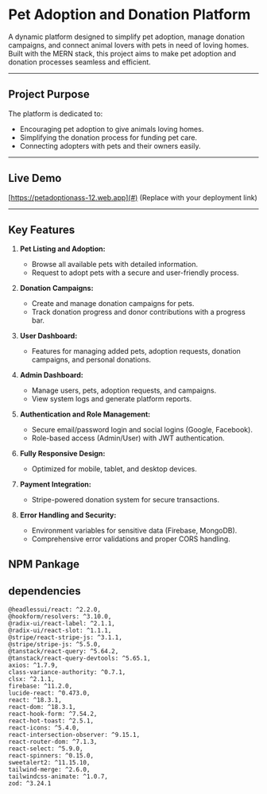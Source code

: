 # **Pet Adoption and Donation Platform**  

A dynamic platform designed to simplify pet adoption, manage donation campaigns, and connect animal lovers with pets in need of loving homes. Built with the MERN stack, this project aims to make pet adoption and donation processes seamless and efficient.  

---

## **Project Purpose**  
The platform is dedicated to:  
- Encouraging pet adoption to give animals loving homes.  
- Simplifying the donation process for funding pet care.  
- Connecting adopters with pets and their owners easily.  

---

## **Live Demo**  
[https://petadoptionass-12.web.app](#) (Replace with your deployment link)  

---

## **Key Features**  

1. **Pet Listing and Adoption:**  
   - Browse all available pets with detailed information.  
   - Request to adopt pets with a secure and user-friendly process.  

2. **Donation Campaigns:**  
   - Create and manage donation campaigns for pets.  
   - Track donation progress and donor contributions with a progress bar.  

3. **User Dashboard:**  
   - Features for managing added pets, adoption requests, donation campaigns, and personal donations.  

4. **Admin Dashboard:**  
   - Manage users, pets, adoption requests, and campaigns.  
   - View system logs and generate platform reports.  

5. **Authentication and Role Management:**  
   - Secure email/password login and social logins (Google, Facebook).  
   - Role-based access (Admin/User) with JWT authentication.  

6. **Fully Responsive Design:**  
   - Optimized for mobile, tablet, and desktop devices.  

7. **Payment Integration:**  
   - Stripe-powered donation system for secure transactions.  

8. **Error Handling and Security:**  
   - Environment variables for sensitive data (Firebase, MongoDB).  
   - Comprehensive error validations and proper CORS handling.  
 
## **NPM Pankage**  
## **dependencies**  
    @headlessui/react: ^2.2.0,
    @hookform/resolvers: ^3.10.0,
    @radix-ui/react-label: ^2.1.1,
    @radix-ui/react-slot: ^1.1.1,
    @stripe/react-stripe-js: ^3.1.1,
    @stripe/stripe-js: ^5.5.0,
    @tanstack/react-query: ^5.64.2,
    @tanstack/react-query-devtools: ^5.65.1,
    axios: ^1.7.9,
    class-variance-authority: ^0.7.1,
    clsx: ^2.1.1,
    firebase: ^11.2.0,
    lucide-react: ^0.473.0,
    react: ^18.3.1,
    react-dom: ^18.3.1,
    react-hook-form: ^7.54.2,
    react-hot-toast: ^2.5.1,
    react-icons: ^5.4.0,
    react-intersection-observer: ^9.15.1,
    react-router-dom: ^7.1.3,
    react-select: ^5.9.0,
    react-spinners: ^0.15.0,
    sweetalert2: ^11.15.10,
    tailwind-merge: ^2.6.0,
    tailwindcss-animate: ^1.0.7,
    zod: ^3.24.1